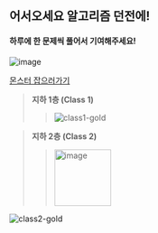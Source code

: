 
## 어서오세요 알고리즘 던전에!

#### 하루에 한 문제씩 풀어서 기여해주세요!

![image](https://user-images.githubusercontent.com/67668805/148708478-590e69a2-8822-41c7-ad55-8cdf742d2f3c.png)



[몬스터 잡으러가기](https://solved.ac/class)  

> **지하 1층 (Class 1)**
> > ![class1-gold](https://user-images.githubusercontent.com/67668805/154790537-49a09cbf-b7fa-4501-9ccb-cb8bc7205eeb.png)


> **지하 2층 (Class 2)**
> > <img width="100" alt="image" src="https://user-images.githubusercontent.com/67668805/154790571-7ca87dc0-cc02-4e37-9294-df6586fe6351.png">
![class2-gold](https://user-images.githubusercontent.com/67668805/154790571-7ca87dc0-cc02-4e37-9294-df6586fe6351.png)
